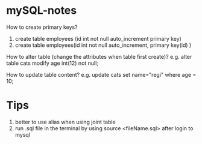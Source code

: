 # mySQL-notes
How to create primary keys?
1. create table employees (id int not null auto_increment primary key)
2. create table employees(id int not null auto_increment, primary key(id) )

How to alter table (change the attributes when table first create)?	e.g. alter table cats modify age int(12) not null;

How to update table content? e.g. update cats set name="regi" where age = 10;
# Tips
1. better to use alias when using joint table
2. run .sql file in the terminal by using source <fileName.sql> after login to mysql
